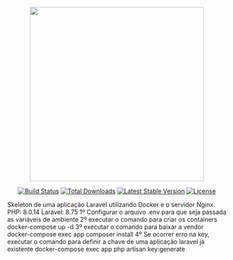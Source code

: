 <p align="center"><a href="https://laravel.com" target="_blank"><img src="https://raw.githubusercontent.com/laravel/art/master/logo-lockup/5%20SVG/2%20CMYK/1%20Full%20Color/laravel-logolockup-cmyk-red.svg" width="400"></a></p>

<p align="center">
<a href="https://travis-ci.org/laravel/framework"><img src="https://travis-ci.org/laravel/framework.svg" alt="Build Status"></a>
<a href="https://packagist.org/packages/laravel/framework"><img src="https://img.shields.io/packagist/dt/laravel/framework" alt="Total Downloads"></a>
<a href="https://packagist.org/packages/laravel/framework"><img src="https://img.shields.io/packagist/v/laravel/framework" alt="Latest Stable Version"></a>
<a href="https://packagist.org/packages/laravel/framework"><img src="https://img.shields.io/packagist/l/laravel/framework" alt="License"></a>
</p>

Skeleton de uma aplicação Laravel utilizando Docker e o servidor Nginx.                                                                                                                                                                                                                                                                                                 
PHP: 8.0.14 Laravel: 8.75 
1º Configurar o arquivo .env para que seja passada as variáveis de ambiente 
2º executar o comando para criar os containers
  docker-compose up -d
3º executar o comando para baixar a vendor
  docker-compose exec app composer install 
4º Se ocorrer erro na key, executar o comando para definir a chave de uma aplicação laravel já existente
  docker-compose exec app php artisan key:generate
